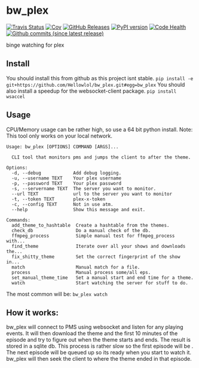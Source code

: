 # bw_plex
[![Travis Status](https://travis-ci.org/Hellowlol/bw_plex.svg?branch=master)](https://travis-ci.org/Hellowlol/bw_plex)
[![Cov](https://codecov.io/gh/hellowlol/bw_plex/branch/master/graph/badge.svg)](https://codecov.io/gh/hellowlol/bw_plex/branch/master)
[![GitHub Releases](https://img.shields.io/github/tag/hellowlol/bw_plex.svg?label=github+release)](https://github.com/hellowlol/bw_plex/releases)
[![PyPI version](https://badge.fury.io/py/bw_plex.svg)](https://pypi.python.org/pypi/bw_plex)
[![Code Health](https://landscape.io/github/Hellowlol/bw_plex/master/landscape.svg?style=flat)](https://landscape.io/github/Hellowlol/bw_plex/master)
[![Github commits (since latest release)](https://img.shields.io/github/commits-since/Hellowlol/bw_plex/latest.svg)](https://github.com/Hellowlol/bw_plex/compare)


binge watching for plex

## Install
You should install this from github as this project isnt stable.
```pip install -e git+https://github.com/Hellowlol/bw_plex.git#egg=bw_plex```
You should also install a speedup for the websocket-client package. ```pip install wsaccel```


## Usage
CPU/Memory usage can be rather high, so use a 64 bit python install.
Note: This tool only works on your local network.

```
Usage: bw_plex [OPTIONS] COMMAND [ARGS]...

  CLI tool that monitors pms and jumps the client to after the theme.

Options:
  -d, --debug            Add debug logging.
  -u, --username TEXT    Your plex username
  -p, --password TEXT    Your plex password
  -s, --servername TEXT  The server you want to monitor.
  --url TEXT             url to the server you want to monitor
  -t, --token TEXT       plex-x-token
  -c, --config TEXT      Not in use atm.
  --help                 Show this message and exit.

Commands:
  add_theme_to_hashtable  Create a hashtable from the themes.
  check_db                Do a manual check of the db.
  ffmpeg_process          Simple manual test for ffmpeg_process with...
  find_theme              Iterate over all your shows and downloads the...
  fix_shitty_theme        Set the correct fingerprint of the show in...
  match                   Manual match for a file.
  process                 Manual process some/all eps.
  set_manual_theme_time   Set a manual start and end time for a theme.
  watch                   Start watching the server for stuff to do.

```

The most common will be:
```bw_plex watch```

## How it works:

bw_plex will connect to PMS using websocket and listen for any playing events.
It will then download the theme and the first 10 minutes of the episode and try to figure out when the theme starts and ends. The result is stored in a sqlite db.
This process is rather slow so the first episode will be . The next episode will be queued up so its ready when you start to watch it.
bw_plex will then seek the client to where the theme ended in that episode.



